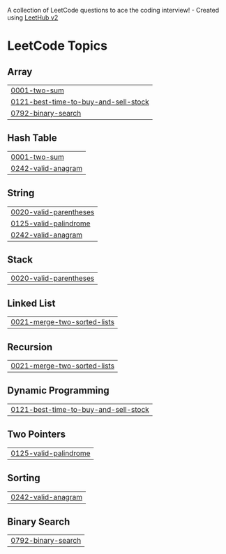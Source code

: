 A collection of LeetCode questions to ace the coding interview! - Created using [LeetHub v2](https://github.com/arunbhardwaj/LeetHub-2.0)
<!---LeetCode Topics Start-->
# LeetCode Topics
## Array
|  |
| ------- |
| [0001-two-sum](https://github.com/hanlyang0522/AlgoSelf/tree/master/0001-two-sum) |
| [0121-best-time-to-buy-and-sell-stock](https://github.com/hanlyang0522/AlgoSelf/tree/master/0121-best-time-to-buy-and-sell-stock) |
| [0792-binary-search](https://github.com/hanlyang0522/AlgoSelf/tree/master/0792-binary-search) |
## Hash Table
|  |
| ------- |
| [0001-two-sum](https://github.com/hanlyang0522/AlgoSelf/tree/master/0001-two-sum) |
| [0242-valid-anagram](https://github.com/hanlyang0522/AlgoSelf/tree/master/0242-valid-anagram) |
## String
|  |
| ------- |
| [0020-valid-parentheses](https://github.com/hanlyang0522/AlgoSelf/tree/master/0020-valid-parentheses) |
| [0125-valid-palindrome](https://github.com/hanlyang0522/AlgoSelf/tree/master/0125-valid-palindrome) |
| [0242-valid-anagram](https://github.com/hanlyang0522/AlgoSelf/tree/master/0242-valid-anagram) |
## Stack
|  |
| ------- |
| [0020-valid-parentheses](https://github.com/hanlyang0522/AlgoSelf/tree/master/0020-valid-parentheses) |
## Linked List
|  |
| ------- |
| [0021-merge-two-sorted-lists](https://github.com/hanlyang0522/AlgoSelf/tree/master/0021-merge-two-sorted-lists) |
## Recursion
|  |
| ------- |
| [0021-merge-two-sorted-lists](https://github.com/hanlyang0522/AlgoSelf/tree/master/0021-merge-two-sorted-lists) |
## Dynamic Programming
|  |
| ------- |
| [0121-best-time-to-buy-and-sell-stock](https://github.com/hanlyang0522/AlgoSelf/tree/master/0121-best-time-to-buy-and-sell-stock) |
## Two Pointers
|  |
| ------- |
| [0125-valid-palindrome](https://github.com/hanlyang0522/AlgoSelf/tree/master/0125-valid-palindrome) |
## Sorting
|  |
| ------- |
| [0242-valid-anagram](https://github.com/hanlyang0522/AlgoSelf/tree/master/0242-valid-anagram) |
## Binary Search
|  |
| ------- |
| [0792-binary-search](https://github.com/hanlyang0522/AlgoSelf/tree/master/0792-binary-search) |
<!---LeetCode Topics End-->
